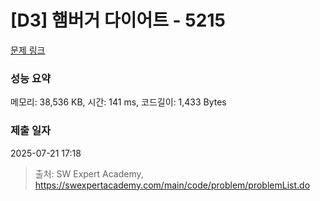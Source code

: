 # [D3] 햄버거 다이어트 - 5215 

[문제 링크](https://swexpertacademy.com/main/code/problem/problemDetail.do?contestProbId=AWT-lPB6dHUDFAVT) 

### 성능 요약

메모리: 38,536 KB, 시간: 141 ms, 코드길이: 1,433 Bytes

### 제출 일자

2025-07-21 17:18



> 출처: SW Expert Academy, https://swexpertacademy.com/main/code/problem/problemList.do